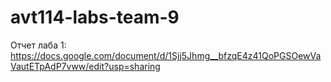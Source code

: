 # avt114-labs-team-9
Отчет лаба 1:
https://docs.google.com/document/d/1Sjj5Jhmg__bfzqE4z41QoPGSOewVaVautETpAdP7vww/edit?usp=sharing